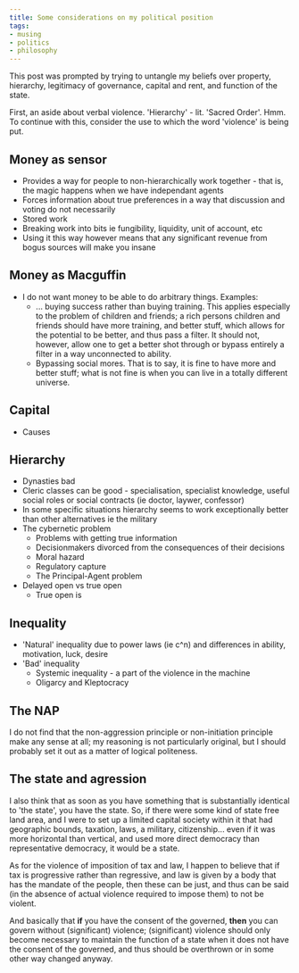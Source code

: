 ```yaml
---
title: Some considerations on my political position
tags:
- musing
- politics
- philosophy
---
```


This post was prompted by trying to untangle my beliefs over property, hierarchy, legitimacy of governance, capital and rent, and function of the state.


First, an aside about verbal violence. 'Hierarchy' - lit. 'Sacred Order'. Hmm. To continue with this, consider the use to which the word 'violence' is being put.


Money as sensor
---------------

- Provides a way for people to non-hierarchically work together - that is, the magic happens when we have independant agents 
- Forces information about true preferences in a way that discussion and voting do not necessarily
- Stored work
- Breaking work into bits ie fungibility, liquidity, unit of account, etc
- Using it this way however means that any significant revenue from bogus sources will make you insane

Money as Macguffin
------------------

- I do not want money to be able to do arbitrary things. Examples:
  - ... buying success rather than buying training. This applies especially to the problem of children and friends; a rich persons children and friends should have more training, and better stuff, which allows for the potential to be better, and thus pass a filter. It should not, however, allow one to get a better shot through or bypass entirely a filter in a way unconnected to ability.
  - Bypassing social mores. That is to say, it is fine to have more and better stuff; what is not fine is when you can live in a totally different universe.

Capital
-------

- Causes 


Hierarchy
---------

- Dynasties bad
- Cleric classes can be good - specialisation, specialist knowledge, useful social roles or social contracts (ie doctor, laywer, confessor)
- In some specific situations hierarchy seems to work exceptionally better than other alternatives ie the military
- The cybernetic problem
  - Problems with getting true information
  - Decisionmakers divorced from the consequences of their decisions
  - Moral hazard
  - Regulatory capture
  - The Principal-Agent problem
- Delayed open vs true open
  - True open is 


Inequality
----------
- 'Natural' inequality due to power laws (ie c^n) and differences in ability, motivation, luck, desire
- 'Bad' inequality
  - Systemic inequality - a part of the violence in the machine
  - Oligarcy and Kleptocracy


The NAP
-------

I do not find that the non-aggression principle or non-initiation principle make any sense at all; my reasoning is not particularly original, but I should probably set it out as a matter of logical politeness.


The state and agression
-----------------------

I also think that as soon as you have something that is substantially identical to 'the state', you have the state. So, if there were some kind of state free land area, and I were to set up a limited capital society within it that had geographic bounds, taxation, laws, a military, citizenship... even if it was more horizontal than vertical, and used more direct democracy than representative democracy, it would be a state.

As for the violence of imposition of tax and law, I happen to believe that if tax is progressive rather than regressive, and law is given by a body that has the mandate of the people, then these can be just, and thus can be said (in the absence of actual violence required to impose them) to not be violent.

And basically that **if** you have the consent of the governed, **then** you can govern without (significant) violence; (significant) violence should only become necessary to maintain the function of a state when it does not have the consent of the governed, and thus should be overthrown or in some other way changed anyway.

